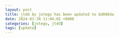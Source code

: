 ```yaml
---
layout: post
title: jtdd by jotego has been updated to bd086da
date: 2024-03-30 11:04:02 +0000
categories: [jotego, jtdd]
tags: [update]
---
```


